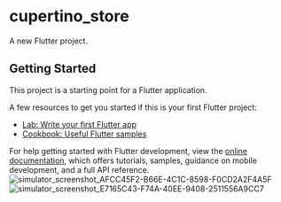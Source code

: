 # cupertino_store

A new Flutter project.

## Getting Started

This project is a starting point for a Flutter application.

A few resources to get you started if this is your first Flutter project:

- [Lab: Write your first Flutter app](https://docs.flutter.dev/get-started/codelab)
- [Cookbook: Useful Flutter samples](https://docs.flutter.dev/cookbook)

For help getting started with Flutter development, view the
[online documentation](https://docs.flutter.dev/), which offers tutorials,
samples, guidance on mobile development, and a full API reference.
![simulator_screenshot_AFCC45F2-B66E-4C1C-8598-F0CD2A2F4A5F](https://user-images.githubusercontent.com/111499904/232424776-e848f392-d24c-4145-8495-c6867d3beacf.png)![simulator_screenshot_E7165C43-F74A-40EE-9408-2511556A9CC7](https://user-images.githubusercontent.com/111499904/232424855-ab83c7c3-144d-41a1-84c5-faa26beff072.png)

